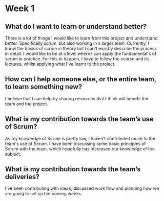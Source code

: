 # Week 1

## What do I want to learn or understand better?
There is a lot of things I would like to learn from this project and understand better. Specifically scrum, but also working in a larger team. Currently, I know the basics of scrum in theory but I can't exactly describe the process in detail. I would like to be at a level where I can apply the fundamental's of scrum in practice. For this to happen, I have to follow the course and its lectures, whilst applying what I've learnt to the project.

## How can I help someone else, or the entire team, to learn something new?
I believe that I can help by sharing resources that I think will benefit the team and the project. 

## What is my contribution towards the team’s use of Scrum?
As my knowledge of Scrum is pretty low, I haven't contributed much to the team's use of Scrum. I have been discussing some basic principles of Scrum with the team, which hopefully has increased our knowledge of the subject.
##  What is my contribution towards the team’s deliveries?

I've been contributing with ideas, discussed work flow and planning how we are going to set up the coming weeks.
